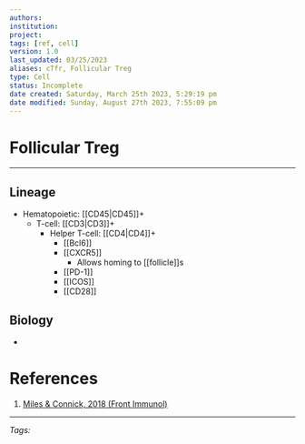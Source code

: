 ```yaml
---
authors: 
institution: 
project: 
tags: [ref, cell]
version: 1.0
last_updated: 03/25/2023
aliases: cTfr, Follicular Treg
type: Cell
status: Incomplete
date created: Saturday, March 25th 2023, 5:29:19 pm
date modified: Sunday, August 27th 2023, 7:55:09 pm
---
```


# Follicular Treg
---
## Lineage
- Hematopoietic: [[CD45|CD45]]+ 
	- T-cell: [[CD3|CD3]]+ 
		- Helper T-cell: [[CD4|CD4]]+
			- [[Bcl6]]
			- [[CXCR5]]
				- Allows homing to [[follicle]]s
			- [[PD-1]]
			- [[ICOS]]
			- [[CD28]]

## Biology
- 


# References
1. [Miles & Connick, 2018 (Front Immunol)](https://doi.org/10.3389%2Ffimmu.2018.02704)

---
_Tags:_